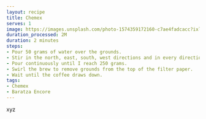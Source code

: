 ```yaml
---
layout: recipe
title: Chemex
serves: 1
image: https://images.unsplash.com/photo-1574359172160-c7ae4fadcacc?ixlib=rb-4.0.3&ixid=M3wxMjA3fDB8MHxzZWFyY2h8Mnx8Y2hlbWV4fGVufDB8fDB8fHww&auto=format&fit=crop&w=800&q=60
duration_processed: 2M
duration: 2 minutes
steps:
- Pour 50 grams of water over the grounds.
- Stir in the north, east, south, west directions and in every direction between.
- Pour continuously until I reach 250 grams.
- Swirl the brew to remove grounds from the top of the filter paper.
- Wait until the coffee draws down.
tags:
- Chemex
- Baratza Encore
---
```


xyz